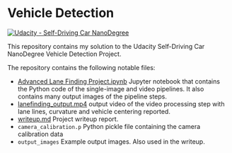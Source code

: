 # Vehicle Detection
[![Udacity - Self-Driving Car NanoDegree](https://s3.amazonaws.com/udacity-sdc/github/shield-carnd.svg)](http://www.udacity.com/drive)



This repository contains my solution to the Udacity Self-Driving Car NanoDegree Vehicle Detection Project.

The repository contains the following notable files:

* [Advanced Lane Finding Project.ipynb](https://github.com/SvenKratz/CarND-Advanced-Lane-Lines-P4/blob/master/Advanced%20Lane%20Finding%20Project.ipynb) Jupyter notebook that contains the Python code of the single-image and video pipelines. It also contains many output images of the pipeline steps.
* [lanefinding_output.mp4](lanefinding_output.mp4) output video of the video processing step with lane lines, curvature and vehicle centering reported.
* [writeup.md](writeup.md) Project writeup report.
* `camera_calibration.p` Python pickle file containing the camera calibration data
* `output_images` Example output images. Also used in the writeup.
